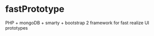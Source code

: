 fastPrototype
=============

PHP + mongoDB + smarty + bootstrap 2 framework for fast realize UI prototypes 
